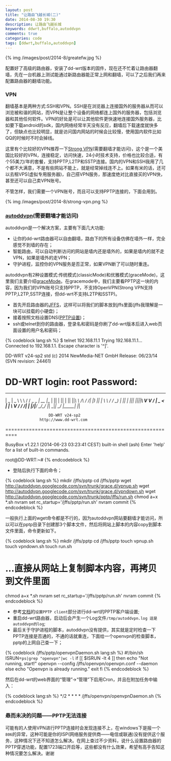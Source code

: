 ```yaml
---
layout: post
title: "让路由飞越长城(二)"
date: 2014-08-30 19:30
description: 让路由飞越长城
keywords: ddwrt,buffalo,autoddvpn
comments: true
categories: code
tags: [ddwrt,buffalo,autoddvpn]
---
```

  
{% img /images/post/2014-8/greatefw.jpg %}  
  
配置好了高级的路由器，安装了dd-wrt版本的固件，现在还不忙着让路由器翻墙，先在一台机器上测试能通过新路由器能正常上网和翻墙，可以了之后我们再来配置路由器的翻墙功能。
<!--more-->
 
### VPN
翻墙基本是两种方式:SSH和VPN。SSH是在浏览器上连接国外的服务器从而可以浏览被和谐的网站，而VPN是让整个设备的网络都连上国外的服务器，包括浏览器和其他任何软件。VPN的好处是可以让其他软件更快速地连接国外服务器，比如要下载android的sdk，国内网络经常半天没有反应，翻墙后下载速度就快多了，但缺点也比较明显，就是访问国内网站的时候会比较慢，使用国内软件比如QQ的时候时不时会掉线。  
  
这里有个比较好的VPN推荐一下[Strong VPN][strong-vpn](需要翻墙才能访问)，这个是一个美国比较好的VPN，连接稳定，访问快速，24小时技术支持，价格也比较合适，有个55美刀/年的套餐，支持PPTP,L2TP和SSTP连接。国内的VPN和SSH我用了几个都不大满意，不是有些网站不能上，就是经常掉线连不上。如果有米的话，还可以去租VPS(虚拟专用服务器)，自己搭VPN服务，那速度绝对比直接买的VPN快，甚至还可以自己卖VPN账号。  
  
不管怎样，我们需要一个VPN账号，而且可以支持PPTP连接的，下面会用到。
  
{% img /images/post/2014-8/strong-vpn.png %}  
  
### [autoddvpn][autoddvpn](需要翻墙才能访问)
autoddvpn是一个解决方案，主要有下面几大功能:  

* 让你的dd-wrt路由器可以自由翻墙，路由下的所有设备仿佛在墙外一样，完全感觉不到墙的存在；
* 智能路由，可以自动判断访问的网站是墙内还是墙外的，如果是墙内的就不走VPN，如果是墙外的走VPN；
* 守护进程，监控你的VPN服务是否正常，如果VPN断了可以随时重连。
  
autoddvpn有2种设置模式:传统模式(classicMode)和优雅模式(graceMode)，这里我们主要介绍[graceMode][autoddvpn-gracemode]。在gracemode中，我们主要看PPTP这一块的内容，因为我们的VPN账号只支持PPTP，不支持OpenVPN(Strong VPN支持PPTP,L2TP,SSTP连接，但dd-wrt不支持L2TP和SSTP)。  
  
* 首先开启路由器的[JFFS][autoddvpn-jffs]，这样可以将我们的脚本放到jffs里面(jffs我理解是一块可以挂载的小硬盘)；
* 接着按照文档设置DNS([PPTP设置][autoddvpn-gracemode-pptp])；
* ssh或telnet到你的路由器，登录名和密码是你刷了dd-wrt版本后进入web页面设置的用户名和密码；

{% codeblock lang:sh %}
$ telnet 192.168.11.1
Trying 192.168.11.1...
Connected to 192.168.1.1.
Escape character is '^]'.

DD-WRT v24-sp2 std (c) 2014 NewMedia-NET GmbH
Release: 06/23/14 (SVN revision: 24461)

DD-WRT login: root
Password: 
==========================================================
 
 ____  ___    __        ______ _____         ____  _  _ 
 | _ \| _ \   \ \      / /  _ \_   _| __   _|___ \| || | 
 || | || ||____\ \ /\ / /| |_) || |   \ \ / / __) | || |_ 
 ||_| ||_||_____\ V  V / |  _ < | |    \ V / / __/|__   _| 
 |___/|___/      \_/\_/  |_| \_\|_|     \_/ |_____|  |_| 
 
                       DD-WRT v24-sp2
                   http://www.dd-wrt.com
 
==========================================================


BusyBox v1.22.1 (2014-06-23 03:23:41 CEST) built-in shell (ash)
Enter 'help' for a list of built-in commands.

root@DD-WRT:~# 
{% endcodeblock %} 

* 登陆后执行下面的命令；  

{% codeblock lang:sh %}
mkdir /jffs/pptp
cd /jffs/pptp
wget http://autoddvpn.googlecode.com/svn/trunk/grace.d/vpnup.sh
wget http://autoddvpn.googlecode.com/svn/trunk/grace.d/vpndown.sh
wget http://autoddvpn.googlecode.com/svn/trunk/pptp/jffs/run.sh
chmod a+x *.sh
nvram set rc_startup='/jffs/pptp/run.sh'
nvram commit
{% endcodeblock %} 

一般执行上面的wget命令都是不行的，因为autoddvpn网站要翻墙才能访问，所以可以在pptp目录下创建那3个脚本文件，然后将网站上脚本的内容copy到脚本文件里面，命令更新如下。  

{% codeblock lang:sh %}
mkdir /jffs/pptp
cd /jffs/pptp
touch vpnup.sh
touch vpndown.sh
touch run.sh
# ...直接从网站上复制脚本内容，再拷贝到文件里面
chmod a+x *.sh
nvram set rc_startup='/jffs/pptp/run.sh'
nvram commit
{% endcodeblock %}  

* 参考[文档][autoddvpn-pptp-client]的`设置PPTP client`部分进行dd-wrt的PPTP客户端设置;
* 重启dd-wrt路由器，启动后会产生一个Log文件`/tmp/autoddvpn.log 這是autoddvpn的log`;
* 最后关于守护进程的脚本，autoddvpn没有提供，其实就是定时检查一下PPTP连接是否通的，不通的话就重连，下面给一个openvpn的检查脚本，pptp的上网自己查一下；
  
{% codeblock /jffs/pptp/openvpnDaemon.sh lang:sh %}
#!/bin/sh
ISRUN=`ps|grep "openvpn"|wc -l`
if [[ $ISRUN -lt 4 ]]
then
echo "Not running, start!"
openvpn --config /jffs/openvpn/openvpn.conf --daemon
else
echo "Openvpn is already running."
exit
fi
{% endcodeblock %}  
  
然后在dd-wrt的web界面的“管理”->“管理”下启用Cron，并且在附加任务中输入：

{% codeblock lang:sh %}
*/2 * * * * /jffs/openvpn/openvpnDaemon.sh
{% endcodeblock %}  

### 悬而未决的问题——PPTP无法连接
可能有的人使用VPN进行PPTP连接时会发现连接不上，在windows下是报一个`806`的异常，这种可能是你的ISP(网络服务提供商——电信或联通)没有提供这个服务，这种情况下还不知道怎么解决。在网上查过不少资料，说什么设置路由器的PPTP穿透功能，配置1723端口开启等，这些都没有什么效果，希望有高手告知这种情况要怎么解决。谢谢


[strong-vpn]: http://www.strongvpn.com/
[autoddvpn]: https://code.google.com/p/autoddvpn/
[autoddvpn-gracemode]: https://code.google.com/p/autoddvpn/wiki/graceMode
[autoddvpn-gracemode-pptp]: https://code.google.com/p/autoddvpn/wiki/graceMode#設置方式(以PPTP為例)
[autoddvpn-jffs]: https://code.google.com/p/autoddvpn/wiki/jffs
[autoddvpn-pptp-client]: https://code.google.com/p/autoddvpn/wiki/HOWTO#設置PPTP_client


